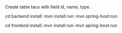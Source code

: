 <!-- LeDaiThang-B19DCCN657 -->

<!-- Database -->
Create table taco with field id, name, type.

<!-- Backend -->
cd backend
install: mvn install
run: mvn spring-boot:run

<!-- Frontend -->
cd frontend
install: mvn install
run: mvn spring-boot:run
